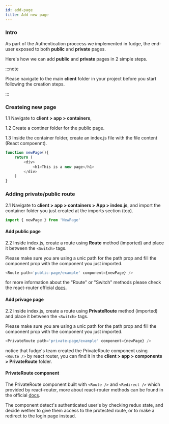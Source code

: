 ```yaml
---
id: add-page
title: Add new page
---
```


### Intro

As part of the Authentication proccess we implemented in fudge, the end-user exposed to both **public** and **private** pages.

Here's how we can add **public** and **private** pages in 2 simple steps.

:::note

Please navigate to the main **client** folder in your project before you start following the creation steps.

:::




### Createing new page
1.1 Navigate to **client > app > containers**,

1.2 Create a continer folder for the public page.


1.3 Inside the container folder, create an index.js file with the file content (React compoennt).

```javascript
function newPage(){
    return (
        <div>
            <h1>This is a new page</h1>
        </div>
    )
}
```

### Adding private/public route
2.1 Navigate to **client > app > containers > App > index.js**,
and import the container folder you just created at the imports section (top).

```javascript
import { newPage } from 'NewPage'
```

#### Add public page

2.2 Inside index.js, create a route using **Route** method (imported) and place it between the `<Switch>` tags.


Please make sure you are using a unic path for the path prop and fill the component prop with the component you just imported.

```javascript
<Route path='public-page/example' component={newPage} />
```

for more information about the "Route" or "Switch" methods please check the react-router official [docs](https://reactrouter.com).

#### Add privage page

2.2 Inside index.js, create a route using **PrivateRoute** method (imported) and place it between the `<Switch>` tags.


Please make sure you are using a unic path for the path prop and fill the component prop with the component you just imported.

```javascript
<PrivateRoute path='private-page/example' component={newPage} />
```

notice that fudge's team created the PrivateRoute component using <br/> `<Route />` by react router, you can find it in the **client > app > components > PrivateRoute** folder.

#### PrivateRoute component

The PrivateRoute component built with `<Route />` and `<Redirect />` which provided by react-router, more about react-router methods can be found in the official [docs](https://reactrouter.com).


The component detect's authenticated user's by checking redux state, and decide wether to give them access to the protected route, or to make a redirect to the login page instead.



